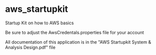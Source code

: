 # aws_startupkit
Startup Kit on how to AWS basics

Be sure to adjust the AwsCredentals.properties file for your account

All documentation of this application is in the "AWS Startupkit System & Analysis Design.pdf" file
